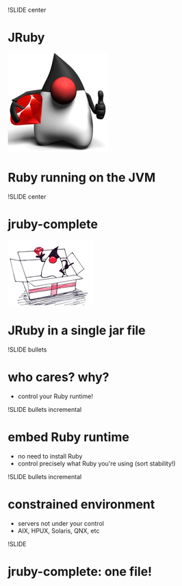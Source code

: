!SLIDE center
# JRuby
![jruby.org](jruby1.png)

# Ruby running on the JVM

!SLIDE center
# jruby-complete

![jruby-complete](jrubygiftsized.jpg)

# JRuby in a single jar file

!SLIDE bullets
# who cares? why?

* control your Ruby runtime!

!SLIDE bullets incremental
# embed Ruby runtime

* no need to install Ruby
* control precisely what Ruby you're using (sort stability!)

!SLIDE bullets incremental
# constrained environment

* servers not under your control
* AIX, HPUX, Solaris, QNX, etc

!SLIDE
# jruby-complete: one file!
